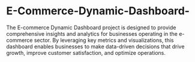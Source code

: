 # E-Commerce-Dynamic-Dashboard-
The E-commerce Dynamic Dashboard project is designed to provide comprehensive insights and analytics for businesses operating in the e-commerce sector. By leveraging key metrics and visualizations, this dashboard enables businesses to make data-driven decisions that drive growth, improve customer satisfaction, and optimize operations.
